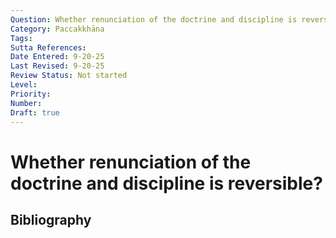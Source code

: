 ```yaml
---
Question: Whether renunciation of the doctrine and discipline is reversible?
Category: Paccakkhāna
Tags: 
Sutta References: 
Date Entered: 9-20-25
Last Revised: 9-20-25
Review Status: Not started
Level: 
Priority: 
Number: 
Draft: true
---
```


# Whether renunciation of the doctrine and discipline is reversible?

## Bibliography

<!-- 

Notes:



-->